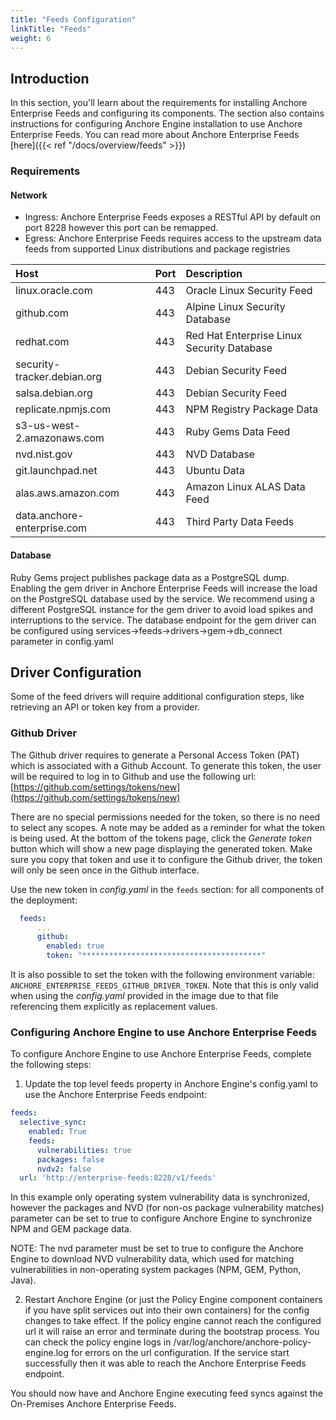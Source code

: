 ```yaml
---
title: "Feeds Configuration"
linkTitle: "Feeds"
weight: 6
---
```


## Introduction

In this section, you'll learn about the requirements for installing Anchore Enterprise Feeds and configuring its components. The section also contains instructions for configuring Anchore Engine installation to use Anchore Enterprise Feeds. You can read more about Anchore Enterprise Feeds [here]({{< ref "/docs/overview/feeds" >}})

### Requirements

#### Network

- Ingress: Anchore Enterprise Feeds exposes a RESTful API by default on port 8228 however this port can be remapped.
- Egress: Anchore Enterprise Feeds requires access to the upstream data feeds from supported Linux distributions and package registries

| Host | Port | Description |
| :---- | :---- | :----------- |
| linux.oracle.com | 443 | Oracle Linux Security Feed |
| github.com | 443 | Alpine Linux Security Database |
| redhat.com | 443 | Red Hat Enterprise Linux Security Database |
| security-tracker.debian.org | 443 | Debian Security Feed |
| salsa.debian.org | 443 | Debian Security Feed |
| replicate.npmjs.com | 443 | NPM Registry Package Data |
| s3-us-west-2.amazonaws.com | 443 | Ruby Gems Data Feed |
| nvd.nist.gov | 443 | NVD Database |
| git.launchpad.net | 443 | Ubuntu Data |
| alas.aws.amazon.com | 443 | Amazon Linux ALAS Data Feed |
| data.anchore-enterprise.com | 443 | Third Party Data Feeds|

#### Database

Ruby Gems project publishes package data as a PostgreSQL dump. Enabling the gem driver in Anchore Enterprise Feeds will increase the load on the PostgreSQL database used by the service. We recommend using a different PostgreSQL instance for the gem driver to avoid load spikes and interruptions to the service. The database endpoint for the gem driver can be configured using services->feeds->drivers->gem->db_connect parameter in config.yaml

## Driver Configuration

Some of the feed drivers will require additional configuration steps, like retrieving an API or token key from a provider.

### Github Driver

The Github driver requires to generate a Personal Access Token (PAT) which is associated with a Github Account. To generate this token, the user will be required to log in to Github and use the following url: [https://github.com/settings/tokens/new](https://github.com/settings/tokens/new)

There are no special permissions needed for the token, so there is no need to select any scopes. A note may be added as a reminder for what the token is being used. At the bottom of the tokens page, click the *Generate token* button which will show a new page displaying the generated token. Make sure you copy that token and use it to configure the Github driver, the token will only be seen once in the Github interface.

Use the new token in _config.yaml_ in the `feeds` section: for all components of the deployment:

```YAML
  feeds:
      ...
      github:
        enabled: true
        token: "****************************************"
```

It is also possible to set the token with the following environment variable: `ANCHORE_ENTERPRISE_FEEDS_GITHUB_DRIVER_TOKEN`. Note that this is only valid when using the _config.yaml_ provided in the image due to that file referencing them explicitly as replacement values.

### Configuring Anchore Engine to use Anchore Enterprise Feeds

To configure Anchore Engine to use Anchore Enterprise Feeds, complete the following steps:

1. Update the top level feeds property in Anchore Engine's config.yaml to use the Anchore Enterprise Feeds endpoint:

```YAML
feeds:
  selective_sync:
    enabled: True
    feeds:
      vulnerabilities: true
      packages: false
      nvdv2: false
  url: 'http://enterprise-feeds:8228/v1/feeds'
```

In this example only operating system vulnerability data is synchronized, however the packages and NVD (for non-os package vulnerability matches) parameter can be set to true to configure Anchore Engine to synchronize NPM and GEM package data.

NOTE: The nvd parameter must be set to true to configure the Anchore Engine to download NVD vulnerability data, which used for matching vulnerabilities in non-operating system packages (NPM, GEM, Python, Java).

2. Restart Anchore Engine (or just the Policy Engine component containers if you have split services out into their own containers) for the config changes to take effect. If the policy engine cannot reach the configured url it will raise an error and terminate during the bootstrap process. You can check the policy engine logs in /var/log/anchore/anchore-policy-engine.log for errors on the url configuration. If the service start successfully then it was able to reach the Anchore Enterprise Feeds endpoint.

You should now have and Anchore Engine executing feed syncs against the On-Premises Anchore Enterprise Feeds.


